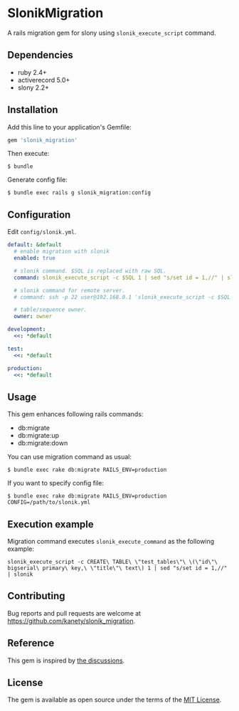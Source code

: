 # SlonikMigration

A rails migration gem for slony using `slonik_execute_script` command.

## Dependencies

* ruby 2.4+
* activerecord 5.0+
* slony 2.2+

## Installation

Add this line to your application's Gemfile:

```ruby
gem 'slonik_migration'
```

Then execute:

    $ bundle

Generate config file:

    $ bundle exec rails g slonik_migration:config

## Configuration

Edit `config/slonik.yml`.

```yaml
default: &default
  # enable migration with slonik
  enabled: true

  # slonik command. $SQL is replaced with raw SQL.
  command: slonik_execute_script -c $SQL 1 | sed "s/set id = 1,//" | slonik

  # slonik command for remote server.
  # command: ssh -p 22 user@192.168.0.1 'slonik_execute_script -c $SQL 1 | sed "s/set id = 1,//" | slonik'

  # table/sequence owner.
  owner: owner

development:
  <<: *default

test:
  <<: *default

production:
  <<: *default
```

## Usage

This gem enhances following rails commands:

* db:migrate
* db:migrate:up
* db:migrate:down

You can use migration command as usual:

    $ bundle exec rake db:migrate RAILS_ENV=production

If you want to specify config file:

    $ bundle exec rake db:migrate RAILS_ENV=production CONFIG=/path/to/slonik.yml

## Execution example

Migration command executes `slonik_execute_command` as the following example:

    slonik_execute_script -c CREATE\ TABLE\ \"test_tables\"\ \(\"id\"\ bigserial\ primary\ key,\ \"title\"\ text\) 1 | sed "s/set id = 1,//" | slonik    

## Contributing

Bug reports and pull requests are welcome at https://github.com/kanety/slonik_migration.

## Reference

This gem is inspired by [the discussions](http://justatheory.com/computers/databases/postgresql/rails_and_slony.html).

## License

The gem is available as open source under the terms of the [MIT License](http://opensource.org/licenses/MIT).
